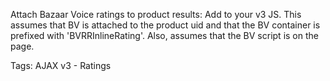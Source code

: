 Attach Bazaar Voice ratings to product results: Add to your v3 JS. This assumes that BV is attached to the product uid and that the BV container is prefixed with 'BVRRInlineRating'. Also, assumes that the BV script is on the page.

Tags: AJAX v3 - Ratings
